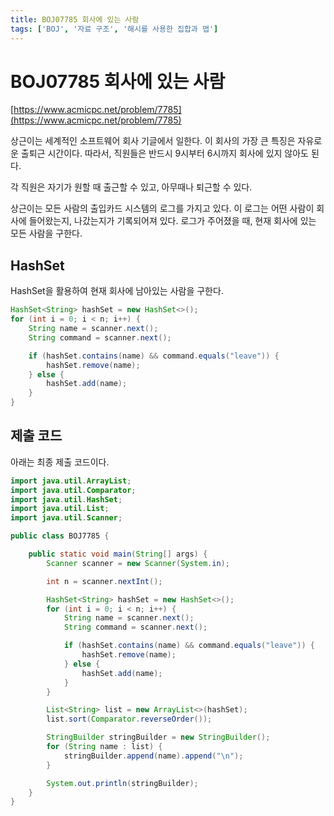 ```yaml
---
title: BOJ07785 회사에 있는 사람
tags: ['BOJ', '자료 구조', '해시를 사용한 집합과 맵']
---
```


# BOJ07785 회사에 있는 사람

[https://www.acmicpc.net/problem/7785](https://www.acmicpc.net/problem/7785)

상근이는 세계적인 소프트웨어 회사 기글에서 일한다. 이 회사의 가장 큰 특징은 자유로운 출퇴근 시간이다. 따라서, 직원들은 반드시 9시부터 6시까지 회사에 있지 않아도 된다.

각 직원은 자기가 원할 때 출근할 수 있고, 아무때나 퇴근할 수 있다.

상근이는 모든 사람의 출입카드 시스템의 로그를 가지고 있다. 이 로그는 어떤 사람이 회사에 들어왔는지, 나갔는지가 기록되어져 있다. 로그가 주어졌을 때, 현재 회사에 있는 모든 사람을 구한다.

## HashSet

HashSet을 활용하여 현재 회사에 남아있는 사람을 구한다.

```java
HashSet<String> hashSet = new HashSet<>();
for (int i = 0; i < n; i++) {
    String name = scanner.next();
    String command = scanner.next();

    if (hashSet.contains(name) && command.equals("leave")) {
        hashSet.remove(name);
    } else {
        hashSet.add(name);
    }
}
```

## 제출 코드

아래는 최종 제출 코드이다.

```java
import java.util.ArrayList;
import java.util.Comparator;
import java.util.HashSet;
import java.util.List;
import java.util.Scanner;

public class BOJ7785 {

    public static void main(String[] args) {
        Scanner scanner = new Scanner(System.in);

        int n = scanner.nextInt();

        HashSet<String> hashSet = new HashSet<>();
        for (int i = 0; i < n; i++) {
            String name = scanner.next();
            String command = scanner.next();

            if (hashSet.contains(name) && command.equals("leave")) {
                hashSet.remove(name);
            } else {
                hashSet.add(name);
            }
        }

        List<String> list = new ArrayList<>(hashSet);
        list.sort(Comparator.reverseOrder());

        StringBuilder stringBuilder = new StringBuilder();
        for (String name : list) {
            stringBuilder.append(name).append("\n");
        }

        System.out.println(stringBuilder);
    }
}
```

<TagLinks />
